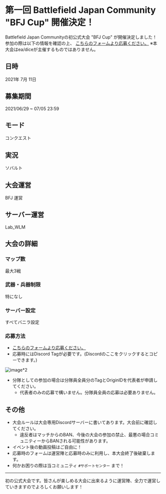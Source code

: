# 第一回 Battlefield Japan Community "BFJ Cup" 開催決定！

Battlefield Japan Communityの初公式大会 "BFJ Cup" が開催決定しました！  
参加の際は以下の情報を確認の上、 [こちらのフォームより応募ください。](https://forms.gle/raBZ3wK1iTeQPMvDA)
※本大会はea/diceが主催するものではありません。


## 日時
2021年 7月 11日
## 募集期間
2021/06/29 ~ 07/05 23:59

## モード
コンクエスト

## 実況
ソバルト
## 大会運営
BFJ 運営
## サーバー運営
Lab_WLM

## 大会の詳細
### マップ数
最大3戦
### 武器・兵器制限
特になし
### サーバー設定
すべてバニラ設定

### 応募方法
- [こちらのフォームより応募ください。](https://forms.gle/raBZ3wK1iTeQPMvDA)
- 応募時にはDiscord Tagが必要です。(Discordのここをクリックするとコピーできます。)

![image*2](https://media.discordapp.net/attachments/780748504527667200/858961274071023626/unknown.png)

- 分隊としての参加の場合は分隊員全員分のTagとOriginIDを代表者が申請してください。
  - 代表者のみの応募で構いません。分隊員全員の応募は必要ありません。

## その他
- 大会ルールは大会専用Discordサーバーに書いてあります。大会前に確認してください。
  - 違反者はマッチからのBAN、今後の大会の参加の禁止、最悪の場合コミュニティーからBANされる可能性があります。
- イベント後の動画投稿はご自由に！
- 応募時のフォームは運営陣と応募時のみに利用し、本大会終了後破棄します。
- 何かお困りの際は当コミュニティ `#サポートセンター` まで！


----

初の公式大会です。皆さんが楽しめる大会に出来るように運営陣、全力で運営していきますのでよろしくお願いします！

